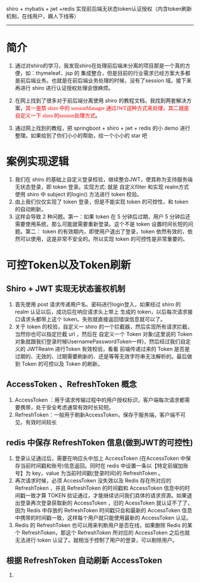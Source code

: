 shiro + mybatis + jwt +redis 实现前后端无状态token认证授权（内含token刷新机制，在线用户，踢人下线等）
***
# 简介
1. 通过对shiro的学习，我发现shiro在处理前后端未分离的项目那是一个真的方便，如：thymeleaf、jsp 的 集成整合，但是目前的行业需求已经方案大多都是前后端业务。也就是在前后端业务处理的时候，没有了session 域。接下来再进行 shiro 进行认证授权处理会很麻烦。

2. 在网上找到了很多对于前后端分离使用 shiro 的教程文档，我找到两套解决方案，<font face="微软雅黑"  color=#FF0000 >其一是禁 shiro 中的 sessionManager 通过JWT这种方式来处理，其二就是 自定义一下 shiro 的session处理方式</font>。

3. 通过网上找到的教程，把 springboot + shiro + jwt + redis 的小 demo 进行整理。如果给到了你们小小的帮助，给一个小小的 star 吧

   

# 案例实现逻辑

1. 我们在 shiro 的基础上自定义登录校验，继续整合JWT，使其称为支持服务端无状态登录，即 token 登录。实现方式: 就是 自定义filter 和实现 realm方式 使用 shiro 中 subject 的login() 方法进行 token 校验。
2. 由上我们仅仅实现了 token 登录，但是不能实现 token 的可控性，和 token 的自动刷新。
3. 这样会导致 2 种问题。第一：如果 token 在 5 分钟后过期，用户 5 分钟后还需要使用系统，那么可能就需要重新登录。这个不是 token 设置时间长短的问题。第二： token 的有效期内，即使用户退出了登录，token 依然有效的，依然可以使用，这是非常不安全的。所以实现 token 的可控性是非常重要的。


# 可控Token以及Token刷新

## Shiro + JWT 实现无状态鉴权机制
1. 首先使用 post 请求传递用户名、密码进行login登入，如果经过 shiro 的 realm 认证以后，成功后在响应请求头上带上 生成的 token，以后每次请求接口请求头都带上这个 token。失败就直接返回错误信息就可以了。
2. 关于 token 的校验，自定义一 shiro 的一个拦截器，然后实现所有请求拦截，当然你也可以指定拦截 url ，然后在 自定义一个  Token 对象(这里说的 Token 对象就跟我们登录时候UsernamePasswordToken一样)，然后经过我们自定义的 JWTRealm 进行Token 有效校验，看看 前端传递过来的 Token 是否是过期的、无效的、过期需要刷新的、还是等等无效字符串无法解析的。最后做到 Token 的可控以及 Token 的刷新。
##  AccessToken 、RefreshToken 概念
1. AccessToken ：用于请求传输过程中的用户授权标识，客户端每次请求都需要携带，处于安全考虑通常有效时长较短。
2. RefreshToken：一般用于刷新AccessToken，保存于服务端，客户端不可见，有效时间较长
## redis 中保存 RefreshToken 信息(做到JWT的可控性)
1. 登录认证通过后，需要在响应头中加上 AccessToken (在AccessToken 中保存当前时间戳和账号)信息返回。同时在 redis 中设置一条以【特定前缀加账号】为 key，value 为当前时间戳(登录时间)的 RefreshToken 。
2. 再次请求时候，必须 AccessToken 没失效以及 Redis 存在所对应的 RefreshToken ，并且 RefreshToken 的时间戳和 AccessToken 信息中的时间戳一致才算 TOKEN 验证通过，才能继续访问我们具体的请求资源。如果退出登录再次登录获取新的 AccessToken ，旧的 AcessToken 就认证不了了，因为 Redis 中存放的 RefreshToken 时间戳只会和最新的 AccessToken 信息中携带的时间戳一致，这样每个用户就只能使用最新的 AccessToken 认证。
3. Redis 的 RefreshToken 也可以用来判断用户是否在线，如果删除 Redis 的某个 RefreshToken，那这个 RefreshToken 所对应的 AccessToken 之后也就无法进行 token 认证了。就相当于控制了用户的登录，可以剔除用户。
## 根据 RefreshToken 自动刷新 AccessToken
1. 